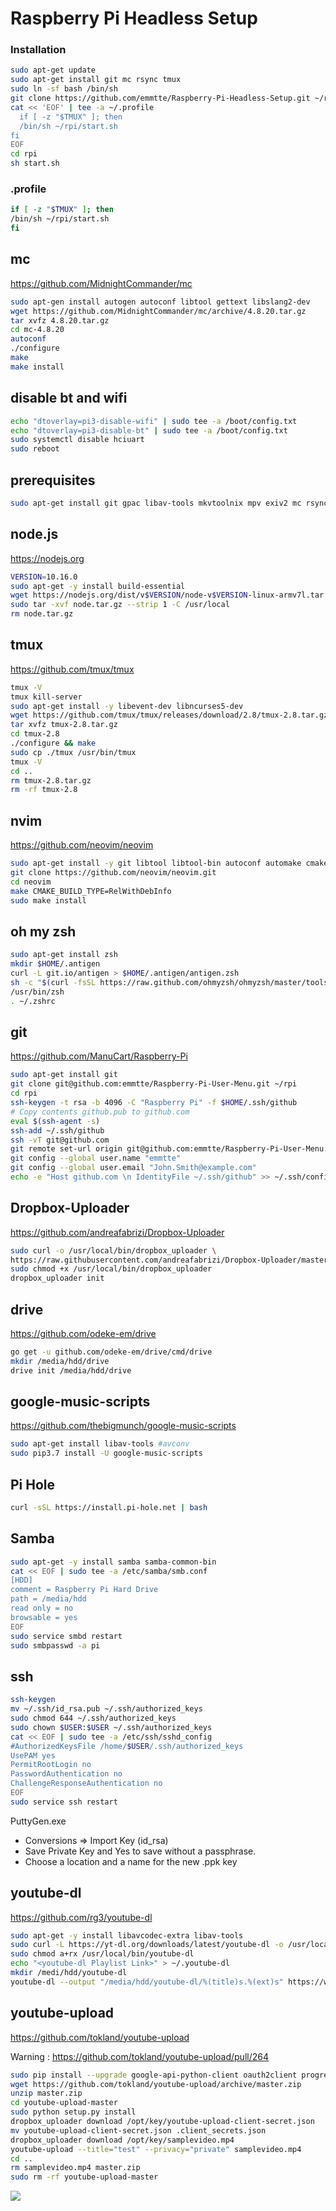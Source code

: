 
# Raspberry Pi Headless Setup

### Installation

```bash
sudo apt-get update
sudo apt-get install git mc rsync tmux
sudo ln -sf bash /bin/sh
git clone https://github.com/emmtte/Raspberry-Pi-Headless-Setup.git ~/rpi
cat << 'EOF' | tee -a ~/.profile
  if [ -z "$TMUX" ]; then
  /bin/sh ~/rpi/start.sh
fi
EOF
cd rpi
sh start.sh
```

### .profile
```bash
if [ -z "$TMUX" ]; then
/bin/sh ~/rpi/start.sh
fi
```

## mc
https://github.com/MidnightCommander/mc
````sh
sudo apt-gen install autogen autoconf libtool gettext libslang2-dev
wget https://github.com/MidnightCommander/mc/archive/4.8.20.tar.gz
tar xvfz 4.8.20.tar.gz
cd mc-4.8.20
autoconf
./configure
make
make install
````

## disable bt and wifi
````sh
echo "dtoverlay=pi3-disable-wifi" | sudo tee -a /boot/config.txt
echo "dtoverlay=pi3-disable-bt" | sudo tee -a /boot/config.txt
sudo systemctl disable hciuart
sudo reboot
````

## prerequisites
````sh
sudo apt-get install git gpac libav-tools mkvtoolnix mpv exiv2 mc rsync tmux ntfs-3g ghostscript
````

## node.js
https://nodejs.org
````sh
VERSION=10.16.0
sudo apt-get -y install build-essential
wget https://nodejs.org/dist/v$VERSION/node-v$VERSION-linux-armv7l.tar.gz -O node.tar.gz
sudo tar -xvf node.tar.gz --strip 1 -C /usr/local
rm node.tar.gz
````

## tmux
https://github.com/tmux/tmux
````sh
tmux -V
tmux kill-server
sudo apt-get install -y libevent-dev libncurses5-dev
wget https://github.com/tmux/tmux/releases/download/2.8/tmux-2.8.tar.gz
tar xvfz tmux-2.8.tar.gz
cd tmux-2.8
./configure && make
sudo cp ./tmux /usr/bin/tmux
tmux -V
cd ..
rm tmux-2.8.tar.gz
rm -rf tmux-2.8
````

## nvim
https://github.com/neovim/neovim
````sh
sudo apt-get install -y git libtool libtool-bin autoconf automake cmake g++ pkg-config unzip libffi-dev
git clone https://github.com/neovim/neovim.git
cd neovim
make CMAKE_BUILD_TYPE=RelWithDebInfo
sudo make install
````

## oh my zsh
````sh
sudo apt-get install zsh
mkdir $HOME/.antigen
curl -L git.io/antigen > $HOME/.antigen/antigen.zsh
sh -c "$(curl -fsSL https://raw.github.com/ohmyzsh/ohmyzsh/master/tools/install.sh)"
/usr/bin/zsh
. ~/.zshrc
````

## git
https://github.com/ManuCart/Raspberry-Pi
````sh
sudo apt-get install git
git clone git@github.com:emmtte/Raspberry-Pi-User-Menu.git ~/rpi
cd rpi
ssh-keygen -t rsa -b 4096 -C "Raspberry Pi" -f $HOME/.ssh/github
# Copy contents github.pub to github.com
eval $(ssh-agent -s)
ssh-add ~/.ssh/github
ssh -vT git@github.com
git remote set-url origin git@github.com:emmtte/Raspberry-Pi-User-Menu.git
git config --global user.name "emmtte"
git config --global user.email "John.Smith@example.com"
echo -e "Host github.com \n IdentityFile ~/.ssh/github" >> ~/.ssh/config
````

## Dropbox-Uploader
https://github.com/andreafabrizi/Dropbox-Uploader
````sh
sudo curl -o /usr/local/bin/dropbox_uploader \
https://raw.githubusercontent.com/andreafabrizi/Dropbox-Uploader/master/dropbox_uploader.sh
sudo chmod +x /usr/local/bin/dropbox_uploader
dropbox_uploader init
````

## drive
https://github.com/odeke-em/drive
````sh
go get -u github.com/odeke-em/drive/cmd/drive
mkdir /media/hdd/drive
drive init /media/hdd/drive
````

## google-music-scripts
https://github.com/thebigmunch/google-music-scripts
````sh
sudo apt-get install libav-tools #avconv
sudo pip3.7 install -U google-music-scripts
````

## Pi Hole
````sh
curl -sSL https://install.pi-hole.net | bash
````

## Samba
````sh
sudo apt-get -y install samba samba-common-bin
cat << EOF | sudo tee -a /etc/samba/smb.conf
[HDD]
comment = Raspberry Pi Hard Drive
path = /media/hdd
read only = no
browsable = yes
EOF
sudo service smbd restart
sudo smbpasswd -a pi
````

## ssh
````sh
ssh-keygen
mv ~/.ssh/id_rsa.pub ~/.ssh/authorized_keys
sudo chmod 644 ~/.ssh/authorized_keys
sudo chown $USER:$USER ~/.ssh/authorized_keys
cat << EOF | sudo tee -a /etc/ssh/sshd_config
#AuthorizedKeysFile /home/$USER/.ssh/authorized_keys
UsePAM yes
PermitRootLogin no
PasswordAuthentication no
ChallengeResponseAuthentication no
EOF
sudo service ssh restart
````

PuttyGen.exe
- Conversions => Import Key (id_rsa)
- Save Private Key and Yes to save without a passphrase.
- Choose a location and a name for the new .ppk key

## youtube-dl
https://github.com/rg3/youtube-dl
````sh
sudo apt-get -y install libavcodec-extra libav-tools
sudo curl -L https://yt-dl.org/downloads/latest/youtube-dl -o /usr/local/bin/youtube-dl
sudo chmod a+rx /usr/local/bin/youtube-dl
echo "<youtube-dl Playlist Link>" > ~/.youtube-dl
mkdir /medi/hdd/youtube-dl
youtube-dl --output "/media/hdd/youtube-dl/%(title)s.%(ext)s" https://www.youtube.com/playlist?list=`cat ~/.youtube-dl`
````

## youtube-upload
https://github.com/tokland/youtube-upload

Warning : https://github.com/tokland/youtube-upload/pull/264

````sh
sudo pip install --upgrade google-api-python-client oauth2client progressbar2
wget https://github.com/tokland/youtube-upload/archive/master.zip
unzip master.zip
cd youtube-upload-master
sudo python setup.py install
dropbox_uploader download /opt/key/youtube-upload-client-secret.json
mv youtube-upload-client-secret.json .client_secrets.json
dropbox_uploader download /opt/key/samplevideo.mp4
youtube-upload --title="test" --privacy="private" samplevideo.mp4
cd ..
rm samplevideo.mp4 master.zip
sudo rm -rf youtube-upload-master
````


[![](https://img.shields.io/badge/(c)_2014--2020-MIT-yellow.svg?style=for-the-badge)](https://opensource.org/licenses/MIT)

